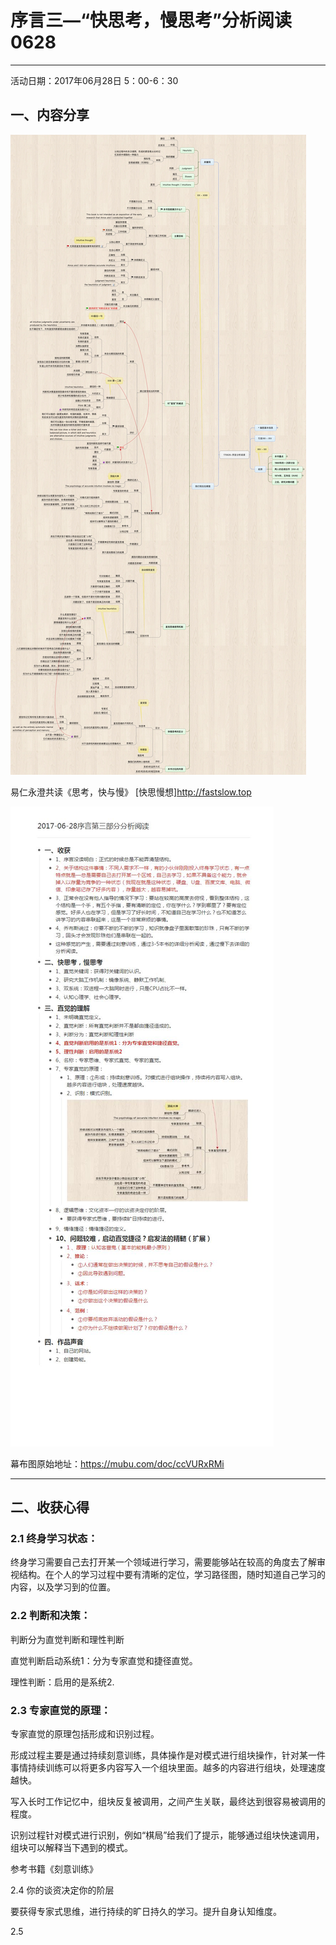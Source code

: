# 序言三—“快思考，慢思考”分析阅读0628
**********
活动日期：2017年06月28日 5：00-6：30
## 一、内容分享


![](./_image/微信图片_20170723151215.jpg)

易仁永澄共读《思考，快与慢》
[快思慢想]<http://fastslow.top>



![](./_image/2017-06-28序言第三部分分析阅读_爱奇艺.jpg)

幕布图原始地址：<https://mubu.com/doc/ccVURxRMi>



******

## 二、收获心得


### **2.1 终身学习状态**：

终身学习需要自己去打开某一个领域进行学习，需要能够站在较高的角度去了解审视结构。在个人的学习过程中要有清晰的定位，学习路径图，随时知道自己学习的内容，以及学习到的位置。


### **2.2 判断和决策**：

判断分为直觉判断和理性判断

直觉判断启动系统1：分为专家直觉和捷径直觉。

理性判断：启用的是系统2.


### **2.3 专家直觉的原理**：


专家直觉的原理包括形成和识别过程。


形成过程主要是通过持续刻意训练，具体操作是对模式进行组块操作，针对某一件事情持续训练可以将更多内容写入一个组块里面。越多的内容进行组块，处理速度越快。

写入长时工作记忆中，组块反复被调用，之间产生关联，最终达到很容易被调用的程度。

识别过程针对模式进行识别，例如“棋局”给我们了提示，能够通过组块快速调用，组块可以解释当下遇到的模式。

参考书籍《刻意训练》



2.4 你的谈资决定你的阶层

 要获得专家式思维，进行持续的旷日持久的学习。提升自身认知维度。


2.5








